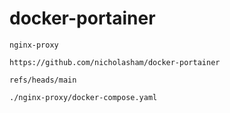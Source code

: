 # docker-portainer

```nginx-proxy```

```https://github.com/nicholasham/docker-portainer```

```refs/heads/main```

```./nginx-proxy/docker-compose.yaml```